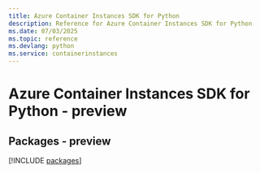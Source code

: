 ```yaml
---
title: Azure Container Instances SDK for Python
description: Reference for Azure Container Instances SDK for Python
ms.date: 07/03/2025
ms.topic: reference
ms.devlang: python
ms.service: containerinstances
---
```

# Azure Container Instances SDK for Python - preview
## Packages - preview
[!INCLUDE [packages](container-instances-index.md)]